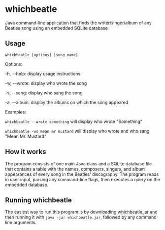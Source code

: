 # whichbeatle
Java command-line application that finds the writer/singer/album of any Beatles song using an embedded SQLite database

## Usage
`whichbeatle [options] [song name]`

Options:

  -h, --help: display usage instructions
  
  -w, --wrote: display who wrote the song

  -s, --sang: display who sang the song

  -a, --album: display the albums on which the song appeared

Examples:

`whichbeatle --wrote something` will display who wrote "Something"

`whichbeatle -ws mean mr mustard` will display who wrote and who sang "Mean Mr. Mustard"

## How it works

The program consists of one main Java class and a SQLite database file that contains a table with the names, composers, singers, and album appearances of every song in the Beatles' discography. The program reads in user input, parsing any command-line flags, then executes a query on the embedded database.

## Running whichbeatle

The easiest way to run this program is by downloading whichbeatle.jar and then running it with `java -jar whichbeatle.jar`, followed by any command line arguments.
